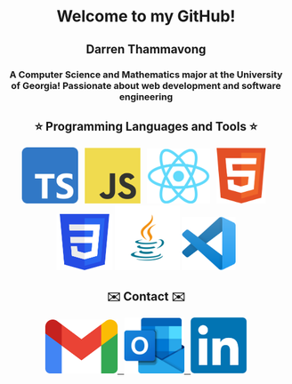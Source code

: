 <h1 align="center">Welcome to my GitHub!</h1>

<h2 align="center">Darren Thammavong</h2>

<h3 align="center">A Computer Science and Mathematics major at the University of Georgia! Passionate about web development and software engineering</h3>

<h2 align="center">⭐️ Programming Languages and Tools ⭐️</h2>
<div align="center">
  <img src="./imgs/tools/ts.png" alt="TypeScript" width="101"> &nbsp
  <img src="./imgs/tools/js.png" alt="JavaScript" width="100"> &nbsp
  <img src="./imgs/tools/react.png" alt="React" width="113"> &nbsp
  <img src="./imgs/tools/html.svg" alt="HTML" width="88"> &nbsp
  <img src="./imgs/tools/css.png" alt="CSS" width="101">
  <img src="./imgs/tools/java.png" alt="Java" width="117">
  <img src="./imgs/tools/vscode.png" alt="Visual Studio Code" width="96">
</div>

<h2 align="center">✉️ Contact ✉️</h2>
<div align="center">
  <a href="mailto:darrent9859@gmail.com">
    <img src="./imgs/contacts/gmail.webp" alt="Gmail" width="130"> &nbsp
  </a>
  <a href="mailto:dt64735@uga.edu">
    <img src="./imgs/contacts/outlook.png" alt="Outlook" width="108"> &nbsp
  </a>
  <a href="https://www.linkedin.com/in/darren-thammavong-a54624235/">
    <img src="./imgs/contacts/linkedin.png" alt="LinkedIn" width="101">
  </a>
</div>

<!---
Darren-Tham/Darren-Tham is a ✨ special ✨ repository because its `README.md` (this file) appears on your GitHub profile.
You can click the Preview link to take a look at your changes.
--->
